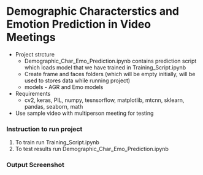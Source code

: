 # Demographic Characterstics and Emotion Prediction in Video Meetings


 * Project strcture
	- Demographic_Char_Emo_Prediction.ipynb contains prediction script which loads model that we have trained in Training_Script.ipynb
	- Create frame and faces folders (which will be empty initially, will be used to stores data while running project)
	- models - AGR and Emo models
 * Requirements
	- cv2, keras, PIL, numpy, tesnsorflow, matplotlib, mtcnn, sklearn, pandas, seaborn, math
 * Use sample video with multiperson meeting for testing



### Instruction to run project 

1. To train run Training_Script.ipynb
2. To test results run Demographic_Char_Emo_Prediction.ipynb 

### Output Screenshot 
